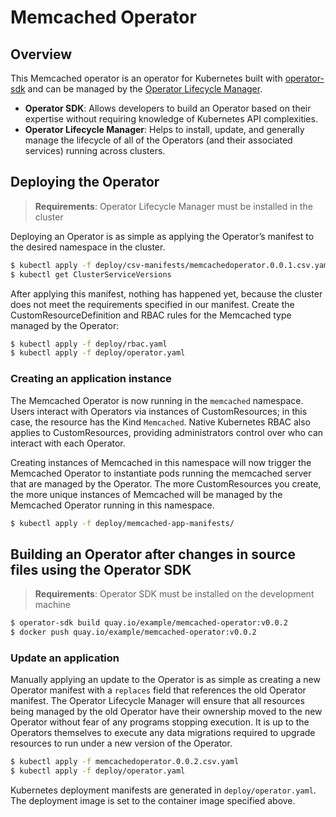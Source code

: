 # Memcached Operator

## Overview 

This Memcached operator is an operator for Kubernetes built with [operator-sdk](https://github.com/operator-framework/operator-sdk) and can be managed by the [Operator Lifecycle Manager](https://github.com/operator-framework/operator-lifecycle-manager).
 
* **Operator SDK**: Allows developers to build an Operator based on their expertise without requiring knowledge of Kubernetes API complexities.
* **Operator Lifecycle Manager**: Helps to install, update, and generally manage the lifecycle of all of the Operators (and their associated services) running across clusters.


## Deploying the Operator

> **Requirements**: Operator Lifecycle Manager must be installed in the cluster

Deploying an Operator is as simple as applying the Operator’s manifest to the desired namespace in the cluster.

```sh
$ kubectl apply -f deploy/csv-manifests/memcachedoperator.0.0.1.csv.yaml
$ kubectl get ClusterServiceVersions
```

After applying this manifest, nothing has happened yet, because the cluster does not meet the requirements specified in our manifest. Create the CustomResourceDefinition and RBAC rules for the Memcached type managed by the Operator:

```sh
$ kubectl apply -f deploy/rbac.yaml
$ kubectl apply -f deploy/operator.yaml
```


### Creating an application instance

The Memcached Operator is now running in the `memcached` namespace. Users interact with Operators via instances of CustomResources; in this case, the resource has the Kind `Memcached`. Native Kubernetes RBAC also applies to CustomResources, providing administrators control over who can interact with each Operator.

Creating instances of Memcached in this namespace will now trigger the Memcached Operator to instantiate pods running the memcached server that are managed by the Operator. The more CustomResources you create, the more unique instances of Memcached will be managed by the Memcached Operator running in this namespace.

```sh
$ kubectl apply -f deploy/memcached-app-manifests/
```


## Building an Operator after changes in source files using the Operator SDK

> **Requirements**: Operator SDK must be installed on the development machine

```sh
$ operator-sdk build quay.io/example/memcached-operator:v0.0.2
$ docker push quay.io/example/memcached-operator:v0.0.2
```


### Update an application

Manually applying an update to the Operator is as simple as creating a new Operator manifest with a `replaces` field that references the old Operator manifest. The Operator Lifecycle Manager will ensure that all resources being managed by the old Operator have their ownership moved to the new Operator without fear of any programs stopping execution. It is up to the Operators themselves to execute any data migrations required to upgrade resources to run under a new version of the Operator.

```sh
$ kubectl apply -f memcachedoperator.0.0.2.csv.yaml
$ kubectl apply -f deploy/operator.yaml
```
Kubernetes deployment manifests are generated in `deploy/operator.yaml`. The deployment image is set to the container image specified above.
